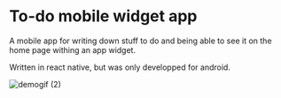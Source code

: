 # To-do mobile widget app 

A mobile app for writing down stuff to do and being able to see it on the home page withing an app widget.


Written in react native, but was only developped for android.


![demogif (2)](https://github.com/Iaol12/todowidget/assets/113976963/4dfc27b7-c5de-43b8-875f-185f998baa51)
